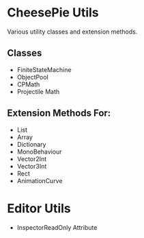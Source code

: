 # CheesePie Utils
Various utility classes and extension methods.

## Classes
- FiniteStateMachine
- ObjectPool
- CPMath
- Projectile Math

## Extension Methods For:
- List
- Array
- Dictionary
- MonoBehaviour
- Vector2Int
- Vector3Int
- Rect
- AnimationCurve

# Editor Utils
- InspectorReadOnly Attribute
